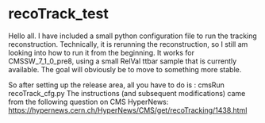 recoTrack_test
==============

Hello all.  I have included a small python configuration file to run the tracking reconstruction.  Technically, it is rerunning the reconstruction, so I still am looking into how to run it from the beginning.  It works for CMSSW_7_1_0_pre8, using a small RelVal ttbar sample that is currently available.  The goal will obviously be to move to something more stable. 

So after setting up the release area, all you have to do is : cmsRun recoTrack_cfg.py
The instructions (and subsequent modifications) came from the following question on CMS HyperNews:
https://hypernews.cern.ch/HyperNews/CMS/get/recoTracking/1438.html
